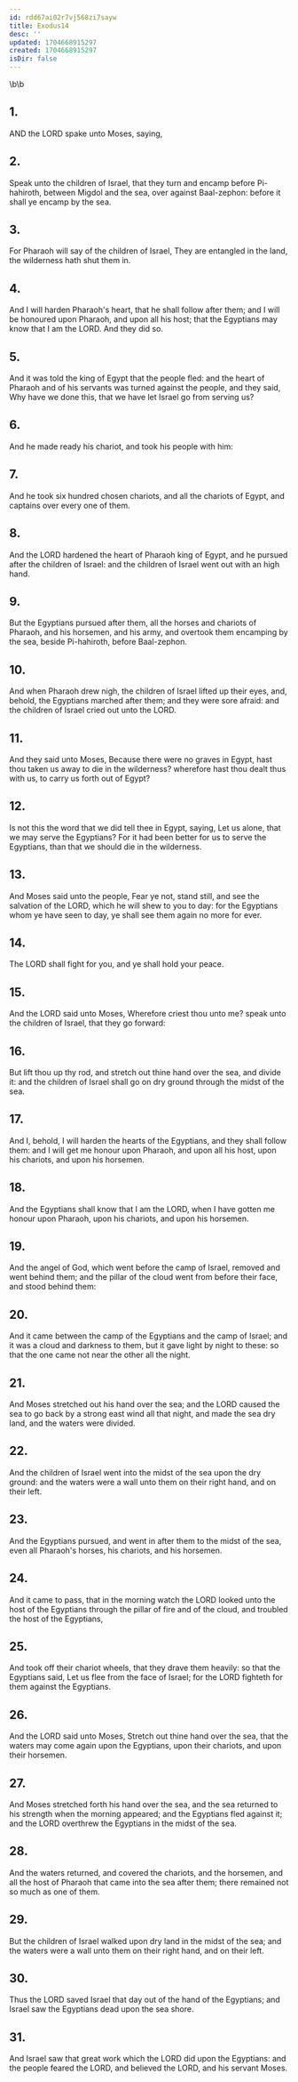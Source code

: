 ```yaml
---
id: rdd67ai02r7vj568zi7sayw
title: Exodus14
desc: ''
updated: 1704668915297
created: 1704668915297
isDir: false
---
```

\b\b
## 1.
AND the LORD spake unto Moses, saying,
## 2.
Speak unto the children of Israel, that they turn and encamp before Pi-hahiroth, between Migdol and the sea, over against Baal-zephon: before it shall ye encamp by the sea.
## 3.
For Pharaoh will say of the children of Israel, They are entangled in the land, the wilderness hath shut them in.
## 4.
And I will harden Pharaoh's heart, that he shall follow after them; and I will be honoured upon Pharaoh, and upon all his host; that the Egyptians may know that I am the LORD.  And they did so.
## 5.
And it was told the king of Egypt that the people fled: and the heart of Pharaoh and of his servants was turned against the people, and they said, Why have we done this, that we have let Israel go from serving us?
## 6.
And he made ready his chariot, and took his people with him:
## 7.
And he took six hundred chosen chariots, and all the chariots of Egypt, and captains over every one of them.
## 8.
And the LORD hardened the heart of Pharaoh king of Egypt, and he pursued after the children of Israel: and the children of Israel went out with an high hand.
## 9.
But the Egyptians pursued after them, all the horses and chariots of Pharaoh, and his horsemen, and his army, and overtook them encamping by the sea, beside Pi-hahiroth, before Baal-zephon.
## 10.
And when Pharaoh drew nigh, the children of Israel lifted up their eyes, and, behold, the Egyptians marched after them; and they were sore afraid: and the children of Israel cried out unto the LORD.
## 11.
And they said unto Moses, Because there were no graves in Egypt, hast thou taken us away to die in the wilderness?  wherefore hast thou dealt thus with us, to carry us forth out of Egypt?
## 12.
Is not this the word that we did tell thee in Egypt, saying, Let us alone, that we may serve the Egyptians?  For it had been better for us to serve the Egyptians, than that we should die in the wilderness.
## 13.
And Moses said unto the people, Fear ye not, stand still, and see the salvation of the LORD, which he will shew to you to day: for the Egyptians whom ye have seen to day, ye shall see them again no more for ever.
## 14.
The LORD shall fight for you, and ye shall hold your peace.
## 15.
And the LORD said unto Moses, Wherefore criest thou unto me? speak unto the children of Israel, that they go forward:
## 16.
But lift thou up thy rod, and stretch out thine hand over the sea, and divide it: and the children of Israel shall go on dry ground through the midst of the sea.
## 17.
And I, behold, I will harden the hearts of the Egyptians, and they shall follow them: and I will get me honour upon Pharaoh, and upon all his host, upon his chariots, and upon his horsemen.
## 18.
And the Egyptians shall know that I am the LORD, when I have gotten me honour upon Pharaoh, upon his chariots, and upon his horsemen.
## 19.
And the angel of God, which went before the camp of Israel, removed and went behind them; and the pillar of the cloud went from before their face, and stood behind them:
## 20.
And it came between the camp of the Egyptians and the camp of Israel; and it was a cloud and darkness to them, but it gave light by night to these: so that the one came not near the other all the night.
## 21.
And Moses stretched out his hand over the sea; and the LORD caused the sea to go back by a strong east wind all that night, and made the sea dry land, and the waters were divided.
## 22.
And the children of Israel went into the midst of the sea upon the dry ground: and the waters were a wall unto them on their right hand, and on their left.
## 23.
And the Egyptians pursued, and went in after them to the midst of the sea, even all Pharaoh's horses, his chariots, and his horsemen.
## 24.
And it came to pass, that in the morning watch the LORD looked unto the host of the Egyptians through the pillar of fire and of the cloud, and troubled the host of the Egyptians,
## 25.
And took off their chariot wheels, that they drave them heavily: so that the Egyptians said, Let us flee from the face of Israel; for the LORD fighteth for them against the Egyptians.
## 26.
And the LORD said unto Moses, Stretch out thine hand over the sea, that the waters may come again upon the Egyptians, upon their chariots, and upon their horsemen.
## 27.
And Moses stretched forth his hand over the sea, and the sea returned to his strength when the morning appeared; and the Egyptians fled against it; and the LORD overthrew the Egyptians in the midst of the sea.
## 28.
And the waters returned, and covered the chariots, and the horsemen, and all the host of Pharaoh that came into the sea after them; there remained not so much as one of them.
## 29.
But the children of Israel walked upon dry land in the midst of the sea; and the waters were a wall unto them on their right hand, and on their left.
## 30.
Thus the LORD saved Israel that day out of the hand of the Egyptians; and Israel saw the Egyptians dead upon the sea shore.
## 31.
And Israel saw that great work which the LORD did upon the Egyptians: and the people feared the LORD, and believed the LORD, and his servant Moses.
